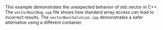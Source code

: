 This example demonstrates the unexpected behavior of std::vector<bool> in C++.  The `vectorBoolBug.cpp` file shows how standard array access can lead to incorrect results. The `vectorBoolSolution.cpp` demonstrates a safer alternative using a different container.